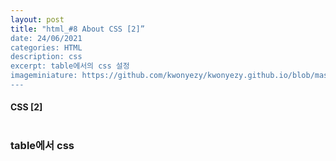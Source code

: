 ```yaml
---
layout: post
title: "html_#8 About CSS [2]”
date: 24/06/2021
categories: HTML
description: css
excerpt: table에서의 css 설정
imageminiature: https://github.com/kwonyezy/kwonyezy.github.io/blob/master/_posts/pictures/skyimg.jpg?raw=true
---
```

#### CSS [2] <br><br>

### table에서 css 
 <br><br>
<head>
    <style>
        td{
            border-width: 1px;
            border-color: black;
            border-style: solid;
        }

        td:nth-child(2n+1){ /* 2n=>짝수줄, 2n+1=>홀수줄, n=>전체, 1 2=>td의 첫번째 두번째*/
            color: red;
        }

        td:last-child{
            color: red;
        }

        td:first-child{
            color: blue;
        }

        td:hover{ /*마우스를 올렸을 때*/
            background-color: grey;
        }

        tr:hover{
            background-color: grey;
        }

        table{
            margin-left: auto;
            margin-right: auto;
        }

    </style>
</head>
<body>
    <table>
        <tr>
            <td>번호</td>
            <td>제목</td>
            <td>글쓴이</td>
        </tr>

        <tr>
            <td>1</td>
            <td>노인과 바다</td>
            <td>헤밍웨이</td>
        </tr>

        <tr>
            <td>2</td>
            <td>오만과 편견</td>
            <td>제인 오스틴</td>
        </tr>

        <tr>
            <td>3</td>
            <td>개미</td>
            <td>베르나르 베르베르</td>
        </tr>

        <tr>
            <td>4</td>
            <td>소년이 온다</td>
            <td>한강</td>
        </tr>
    </table>
</body>



```html
<head>
    <style>
        td{
            border-width: 1px;
            border-color: black;
            border-style: solid;
        }

        td:nth-child(2n+1){ /* 2n=>짝수줄, 2n+1=>홀수줄, n=>전체, 1 2=>td의 첫번째 두번째*/
            color: red;
        }

        td:last-child{
            color: red;
        }

        td:first-child{
            color: blue;
        }

        td:hover{ /*마우스를 올렸을 때*/
            background-color: grey;
        }

        tr:hover{
            background-color: grey;
        }

        table{
            margin-left: auto;
            margin-right: auto;
        }

    </style>
</head>
<body>
    <table>
        <tr>
            <td>번호</td>
            <td>제목</td>
            <td>글쓴이</td>
        </tr>

        <tr>
            <td>1</td>
            <td>노인과 바다</td>
            <td>헤밍웨이</td>
        </tr>

        <tr>
            <td>2</td>
            <td>오만과 편견</td>
            <td>제인 오스틴</td>
        </tr>

        <tr>
            <td>3</td>
            <td>개미</td>
            <td>베르나르 베르베르</td>
        </tr>

        <tr>
            <td>4</td>
            <td>소년이 온다</td>
            <td>한강</td>
        </tr>
    </table>
</body>
```
